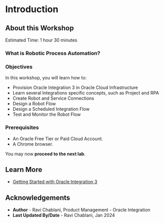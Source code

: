 # Introduction

## About this Workshop

Estimated Time: 1 hour 30 minutes

### What is Robotic Process Automation?

### Objectives

In this workshop, you will learn how to:

* Provision Oracle Integration 3 in Oracle Cloud Infrastructure
* Learn several Integrations specific concepts, such as Project and RPA
* Create Robot and Service Connections
* Design a Robot Flow
* Design a Scheduled Integration Flow
* Test and Monitor the Robot Flow

### Prerequisites

* An Oracle Free Tier or Paid Cloud Account.
* A Chrome browser.

You may now **proceed to the next lab**.

## Learn More

* [Getting Started with Oracle Integration 3](https://docs.oracle.com/en/cloud/paas/application-integration/index.html)

## Acknowledgements

* **Author** - Ravi Chablani, Product Management - Oracle Integration
* **Last Updated By/Date** - Ravi Chablani, Jan 2024
